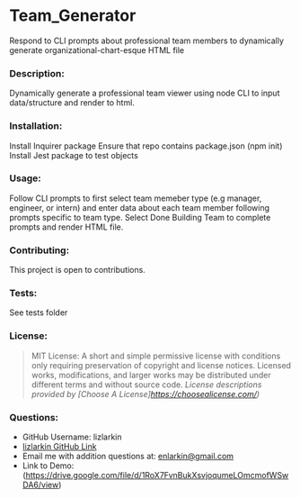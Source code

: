 # Team_Generator
Respond to CLI prompts about professional team members to dynamically generate organizational-chart-esque HTML file

### Description:
Dynamically generate a professional team viewer using node CLI to input data/structure and render to html.

### Installation:
Install Inquirer package 
Ensure that repo contains package.json (npm init)
Install Jest package to test objects

### Usage: 
Follow CLI prompts to first select team memeber type (e.g manager, engineer, or intern) and enter data about each team
member following prompts specific to team type. Select Done Building Team to complete prompts and render HTML file. 

### Contributing: 
This project is open to contributions. 

### Tests: 
See tests folder

### License: 
>MIT License: A short and simple permissive license with conditions only requiring preservation of copyright and license notices. Licensed works, modifications, and larger works may be distributed under different terms and without source code.
> _License descriptions provided by [Choose A License]https://choosealicense.com/)_

### Questions:
* GitHub Username: lizlarkin
* [lizlarkin GitHub Link](http://github.com/lizlarkin)
* Email me with addition questions at: enlarkin@gmail.com
* Link to Demo: (https://drive.google.com/file/d/1RoX7FvnBukXsvjoqumeLOmcmofWSwDA6/view)
